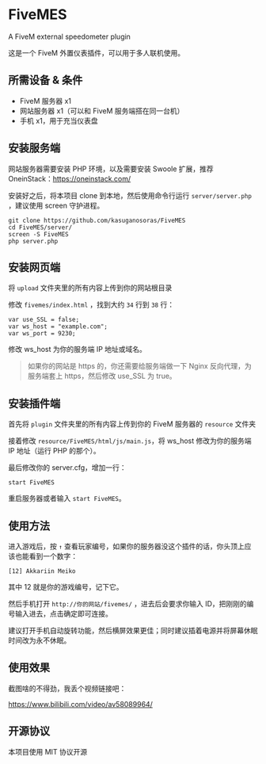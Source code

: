 # FiveMES
A FiveM external speedometer plugin

这是一个 FiveM 外置仪表插件，可以用于多人联机使用。

## 所需设备 & 条件

- FiveM 服务器 x1
- 网站服务器 x1（可以和 FiveM 服务端搭在同一台机）
- 手机 x1，用于充当仪表盘

## 安装服务端

网站服务器需要安装 PHP 环境，以及需要安装 Swoole 扩展，推荐 OneinStack：https://oneinstack.com/

安装好之后，将本项目 clone 到本地，然后使用命令行运行 `server/server.php` ，建议使用 screen 守护进程。

```
git clone https://github.com/kasuganosoras/FiveMES
cd FiveMES/server/
screen -S FiveMES
php server.php
```

## 安装网页端

将 `upload` 文件夹里的所有内容上传到你的网站根目录

修改 `fivemes/index.html` ，找到大约 `34` 行到 `38` 行：

```
var use_SSL = false;
var ws_host = "example.com";
var ws_port = 9230;
```

修改 ws_host 为你的服务端 IP 地址或域名。

> 如果你的网站是 https 的，你还需要给服务端做一下 Nginx 反向代理，为服务端套上 https，然后修改 use_SSL 为 true。

## 安装插件端

首先将 `plugin` 文件夹里的所有内容上传到你的 FiveM 服务器的 `resource` 文件夹

接着修改 `resource/FiveMES/html/js/main.js`，将 ws_host 修改为你的服务端 IP 地址（运行 PHP 的那个）。

最后修改你的 server.cfg，增加一行：

```
start FiveMES
```

重启服务器或者输入 `start FiveMES`。

## 使用方法

进入游戏后，按 `↑` 查看玩家编号，如果你的服务器没这个插件的话，你头顶上应该也能看到一个数字：

```
[12] Akkariin Meiko
```

其中 12 就是你的游戏编号，记下它。

然后手机打开 `http://你的网站/fivemes/` ，进去后会要求你输入 ID，把刚刚的编号输入进去，点击确定即可连接。

建议打开手机自动旋转功能，然后横屏效果更佳；同时建议插着电源并将屏幕休眠时间改为永不休眠。

## 使用效果

截图啥的不得劲，我丢个视频链接吧：

https://www.bilibili.com/video/av58089964/

## 开源协议

本项目使用 MIT 协议开源
